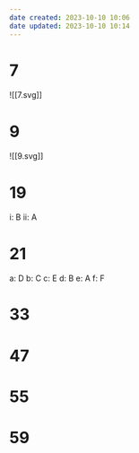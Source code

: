 ```yaml
---
date created: 2023-10-10 10:06
date updated: 2023-10-10 10:14
---
```


# 7

![[7.svg]]

# 9

![[9.svg]]

# 19

i: B
ii: A

# 21

a: D
b: C
c: E
d: B
e: A
f: F

# 33



# 47

# 55

# 59
